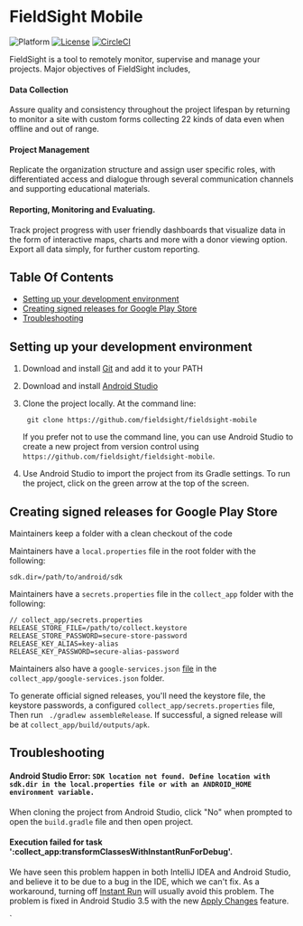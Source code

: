 # FieldSight Mobile 
![Platform](https://img.shields.io/badge/platform-Android-green)
[![License](https://img.shields.io/badge/license-Apache%202.0-blue.svg)](https://opensource.org/licenses/Apache-2.0)
[![CircleCI](https://circleci.com/gh/fieldsight/fieldsight-mobile.svg?style=svg)](https://circleci.com/gh/fieldsight/fieldsight-mobile)


FieldSight is a tool to remotely monitor, supervise and manage your projects. Major objectives of FieldSight includes, 

#### Data Collection
Assure quality and consistency throughout the project lifespan by returning to monitor a site with custom forms collecting 22 kinds of data even when offline and out of range.

#### Project Management
Replicate the organization structure and assign user specific roles, with differentiated access and dialogue through several communication channels and supporting educational materials.

#### Reporting, Monitoring and Evaluating.
Track project progress with user friendly dashboards that visualize data in the form of interactive maps, charts and more with a donor viewing option. Export all data simply, for further custom reporting.

## Table Of Contents
* [Setting up your development environment](#setting-up-your-development-environment)
* [Creating signed releases for Google Play Store](#creating-signed-releases-for-google-play-store)
* [Troubleshooting](#troubleshooting)


## Setting up your development environment
1. Download and install [Git](https://git-scm.com/downloads) and add it to your PATH
1. Download and install [Android Studio](https://developer.android.com/studio/index.html) 
1. Clone the project locally. At the command line:

        git clone https://github.com/fieldsight/fieldsight-mobile

    If you prefer not to use the command line, you can use Android Studio to create a new project from version control using `https://github.com/fieldsight/fieldsight-mobile`.
1. Use Android Studio to import the project from its Gradle settings. To run the project, click on the green arrow at the top of the screen.

## Creating signed releases for Google Play Store
Maintainers keep a folder with a clean checkout of the code

Maintainers have a `local.properties` file in the root folder with the following:
```
sdk.dir=/path/to/android/sdk
```

Maintainers have a `secrets.properties` file in the `collect_app` folder with the following:
```
// collect_app/secrets.properties
RELEASE_STORE_FILE=/path/to/collect.keystore
RELEASE_STORE_PASSWORD=secure-store-password
RELEASE_KEY_ALIAS=key-alias
RELEASE_KEY_PASSWORD=secure-alias-password
```

Maintainers also have a `google-services.json` [file](https://firebase.google.com/docs/android/setup) in the `collect_app/google-services.json` folder.

To generate official signed releases, you'll need the keystore file, the keystore passwords, a configured `collect_app/secrets.properties` file, Then run ` ./gradlew assembleRelease`. If successful, a signed release will be at `collect_app/build/outputs/apk`.


## Troubleshooting

#### Android Studio Error: `SDK location not found. Define location with sdk.dir in the local.properties file or with an ANDROID_HOME environment variable.`
When cloning the project from Android Studio, click "No" when prompted to open the `build.gradle` file and then open project.

#### Execution failed for task ':collect_app:transformClassesWithInstantRunForDebug'.

We have seen this problem happen in both IntelliJ IDEA and Android Studio, and believe it to be due to a bug in the IDE, which we can't fix.  As a workaround, turning off [Instant Run](https://developer.android.com/studio/run/#set-up-ir) will usually avoid this problem. The problem is fixed in Android Studio 3.5 with the new [Apply Changes](https://medium.com/androiddevelopers/android-studio-project-marble-apply-changes-e3048662e8cd) feature.


`

